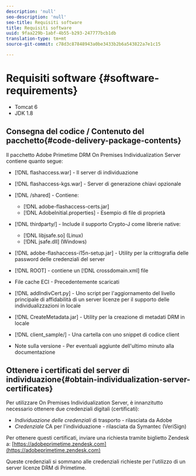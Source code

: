 ```yaml
---
description: 'null'
seo-description: 'null'
seo-title: Requisiti software
title: Requisiti software
uuid: 9faa229b-1abf-4b55-b293-247777bcb1db
translation-type: tm+mt
source-git-commit: c78d3c87848943a0be3433b2b6a543822a7e1c15

---
```



# Requisiti software {#software-requirements}

* Tomcat 6
* JDK 1.8

## Consegna del codice / Contenuto del pacchetto{#code-delivery-package-contents}

Il pacchetto Adobe Primetime DRM On Premises Individualization Server contiene quanto segue:

* [!DNL flashaccess.war] - Il server di individuazione
* [!DNL flashaccess-kgs.war] - Server di generazione chiavi opzionale
* [!DNL /shared] - Contiene:

   * [!DNL adobe-flashaccess-certs.jar]
   * [!DNL AdobeInitial.properties] - Esempio di file di proprietà

* [!DNL thirdparty/] - Include il supporto Crypto-J come librerie native:

   * [!DNL libjsafe.so] (Linux)
   * [!DNL jsafe.dll] (Windows)

* [!DNL adobe-flashaccess-i15n-setup.jar] - Utility per la crittografia delle password delle credenziali del server
* [!DNL ROOT] - contiene un [!DNL crossdomain.xml] file

* File cache ECI - Precedentemente scaricati
* [!DNL addIndivCert.py] - Uno script per l&#39;aggiornamento del livello principale di affidabilità di un server licenze per il supporto delle individualizzazioni in locale
* [!DNL CreateMetadata.jar] - Utility per la creazione di metadati DRM in locale
* [!DNL client_sample/] - Una cartella con uno snippet di codice client
* Note sulla versione - Per eventuali aggiunte dell&#39;ultimo minuto alla documentazione

## Ottenere i certificati del server di individuazione{#obtain-individualization-server-certificates}

Per utilizzare On Premises Individualization Server, è innanzitutto necessario ottenere due credenziali digitali (certificati):

* *Individuazione delle credenziali* di trasporto - rilasciata da Adobe
* *Credenziale* CA per l&#39;individuazione - rilasciata da Symantec (VeriSign)

Per ottenere questi certificati, inviare una richiesta tramite biglietto Zendesk a: [https://adobeprimetime.zendesk.com](https://adobeprimetime.zendesk.com)

Queste credenziali si sommano alle credenziali richieste per l&#39;utilizzo di un server licenze DRM di Primetime.